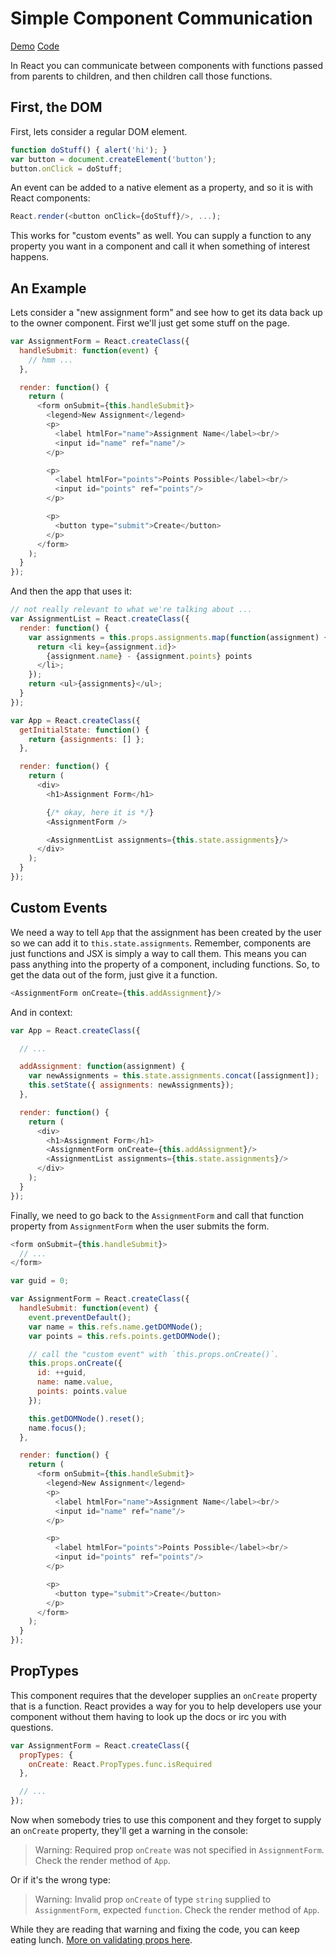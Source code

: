 Simple Component Communication
==============================

[Demo](http://ryanflorence.github.io/react-training/code/AssignmentForm/)
[Code](../code/AssignmentForm/)

In React you can communicate between components with functions passed
from parents to children, and then children call those functions.

First, the DOM
--------------

First, lets consider a regular DOM element.

```js
function doStuff() { alert('hi'); }
var button = document.createElement('button');
button.onClick = doStuff;
```

An event can be added to a native element as a property, and so it is
with React components:

```js
React.render(<button onClick={doStuff}/>, ...);
```

This works for "custom events" as well. You can supply a function to any
property you want in a component and call it when something of interest
happens.

An Example
----------

Lets consider a "new assignment form" and see how to get its data back
up to the owner component. First we'll just get some stuff on the page.

```js
var AssignmentForm = React.createClass({
  handleSubmit: function(event) {
    // hmm ... 
  },

  render: function() {
    return (
      <form onSubmit={this.handleSubmit}>
        <legend>New Assignment</legend>
        <p>
          <label htmlFor="name">Assignment Name</label><br/>
          <input id="name" ref="name"/>
        </p>

        <p>
          <label htmlFor="points">Points Possible</label><br/>
          <input id="points" ref="points"/>
        </p>

        <p>
          <button type="submit">Create</button>
        </p>
      </form>
    );
  }
});
```

And then the app that uses it:

```js
// not really relevant to what we're talking about ...
var AssignmentList = React.createClass({
  render: function() {
    var assignments = this.props.assignments.map(function(assignment) {
      return <li key={assignment.id}>
        {assignment.name} - {assignment.points} points
      </li>;
    });
    return <ul>{assignments}</ul>;
  }
});

var App = React.createClass({
  getInitialState: function() {
    return {assignments: [] };
  },

  render: function() {
    return (
      <div>
        <h1>Assignment Form</h1>

        {/* okay, here it is */}
        <AssignmentForm />

        <AssignmentList assignments={this.state.assignments}/>
      </div>
    );
  }
});
```

Custom Events
-------------

We need a way to tell `App` that the assignment has been created by the
user so we can add it to `this.state.assignments`. Remember, components
are just functions and JSX is simply a way to call them. This means you
can pass anything into the property of a component, including functions.
So, to get the data out of the form, just give it a function.

```js
<AssignmentForm onCreate={this.addAssignment}/>
```

And in context:

```js
var App = React.createClass({

  // ...

  addAssignment: function(assignment) {
    var newAssignments = this.state.assignments.concat([assignment]);
    this.setState({ assignments: newAssignments});
  },

  render: function() {
    return (
      <div>
        <h1>Assignment Form</h1>
        <AssignmentForm onCreate={this.addAssignment}/>
        <AssignmentList assignments={this.state.assignments}/>
      </div>
    );
  }
});
```

Finally, we need to go back to the `AssignmentForm` and call that
function property from `AssignmentForm` when the user submits the form.

```js
<form onSubmit={this.handleSubmit}>
  // ...
</form>
```

```js
var guid = 0;

var AssignmentForm = React.createClass({
  handleSubmit: function(event) {
    event.preventDefault();
    var name = this.refs.name.getDOMNode();
    var points = this.refs.points.getDOMNode();

    // call the "custom event" with `this.props.onCreate()`.
    this.props.onCreate({
      id: ++guid,
      name: name.value,
      points: points.value
    });

    this.getDOMNode().reset();
    name.focus();
  },

  render: function() {
    return (
      <form onSubmit={this.handleSubmit}>
        <legend>New Assignment</legend>
        <p>
          <label htmlFor="name">Assignment Name</label><br/>
          <input id="name" ref="name"/>
        </p>

        <p>
          <label htmlFor="points">Points Possible</label><br/>
          <input id="points" ref="points"/>
        </p>

        <p>
          <button type="submit">Create</button>
        </p>
      </form>
    );
  }
});
```

PropTypes
---------

This component requires that the developer supplies an `onCreate`
property that is a function. React provides a way for you to help
developers use your component without them having to look up the docs or
irc you with questions.

```js
var AssignmentForm = React.createClass({
  propTypes: {
    onCreate: React.PropTypes.func.isRequired
  },

  // ...
});
```

Now when somebody tries to use this component and they forget to supply
an `onCreate` property, they'll get a warning in the console:

> Warning: Required prop `onCreate` was not specified in
> `AssignmentForm`. Check the render method of `App`.

Or if it's the wrong type:

> Warning: Invalid prop `onCreate` of type `string` supplied to
> `AssignmentForm`, expected `function`. Check the render method of
> `App`.

While they are reading that warning and fixing the code, you can keep
eating lunch. [More on validating props here][props].

  [props]:http://facebook.github.io/react/docs/reusable-components.html#prop-validation
